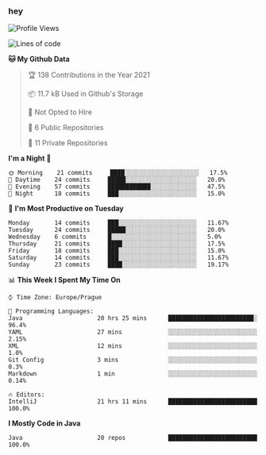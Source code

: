 ### hey

<!--START_SECTION:waka-->
![Profile Views](http://img.shields.io/badge/Profile%20Views-13-blue)

![Lines of code](https://img.shields.io/badge/From%20Hello%20World%20I%27ve%20Written-47047%20lines%20of%20code-blue)

**🐱 My Github Data** 

> 🏆 138 Contributions in the Year 2021
 > 
> 📦 11.7 kB Used in Github's Storage 
 > 
> 🚫 Not Opted to Hire
 > 
> 📜 6 Public Repositories 
 > 
> 🔑 11 Private Repositories  
 > 
**I'm a Night 🦉** 

```text
🌞 Morning    21 commits     ████░░░░░░░░░░░░░░░░░░░░░   17.5% 
🌆 Daytime    24 commits     █████░░░░░░░░░░░░░░░░░░░░   20.0% 
🌃 Evening    57 commits     ████████████░░░░░░░░░░░░░   47.5% 
🌙 Night      18 commits     ███░░░░░░░░░░░░░░░░░░░░░░   15.0%

```
📅 **I'm Most Productive on Tuesday** 

```text
Monday       14 commits     ███░░░░░░░░░░░░░░░░░░░░░░   11.67% 
Tuesday      24 commits     █████░░░░░░░░░░░░░░░░░░░░   20.0% 
Wednesday    6 commits      █░░░░░░░░░░░░░░░░░░░░░░░░   5.0% 
Thursday     21 commits     ████░░░░░░░░░░░░░░░░░░░░░   17.5% 
Friday       18 commits     ███░░░░░░░░░░░░░░░░░░░░░░   15.0% 
Saturday     14 commits     ███░░░░░░░░░░░░░░░░░░░░░░   11.67% 
Sunday       23 commits     ████░░░░░░░░░░░░░░░░░░░░░   19.17%

```


📊 **This Week I Spent My Time On** 

```text
⌚︎ Time Zone: Europe/Prague

💬 Programming Languages: 
Java                     20 hrs 25 mins      ████████████████████████░   96.4% 
YAML                     27 mins             ░░░░░░░░░░░░░░░░░░░░░░░░░   2.15% 
XML                      12 mins             ░░░░░░░░░░░░░░░░░░░░░░░░░   1.0% 
Git Config               3 mins              ░░░░░░░░░░░░░░░░░░░░░░░░░   0.3% 
Markdown                 1 min               ░░░░░░░░░░░░░░░░░░░░░░░░░   0.14%

🔥 Editors: 
IntelliJ                 21 hrs 11 mins      █████████████████████████   100.0%

```

**I Mostly Code in Java** 

```text
Java                     20 repos            █████████████████████████   100.0%

```



<!--END_SECTION:waka-->
